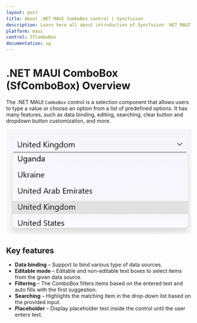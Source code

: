 ```yaml
---
layout: post
title: About .NET MAUI ComboBox control | Syncfusion
description: Learn here all about introduction of Syncfusion .NET MAUI ComboBox (SfComboBox) control, its features, and more.
platform: maui
control: SfComboBox
documentation: ug
---
```


# .NET MAUI ComboBox (SfComboBox) Overview

The .NET MAUI `ComboBox` control is a selection component that allows users to type a value or choose an option from a list of predefined options. It has many features, such as data binding, editing, searching, clear button and dropdown button customization, and more.

![.NET MAUI SfComboBox](Overview_images/net_maui_combobox_overview.jpg)

## Key features

* **Data binding** – Support to bind various type of data sources.
* **Editable mode** – Editable and non-editable text boxes to select items from the given data source.
* **Filtering** – The ComboBox filters items based on the entered text and auto fills with the first suggestion.
* **Searching** – Highlights the matching item in the drop-down list based on the provided input. 
* **Placeholder** – Display placeholder text inside the control until the user enters text.
